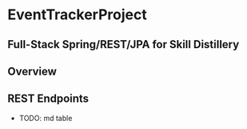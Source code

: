 # EventTrackerProject

## Full-Stack Spring/REST/JPA for Skill Distillery

## Overview

## REST Endpoints
* TODO: md table
